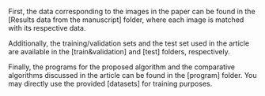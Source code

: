 First, the data corresponding to the images in the paper can be found in the [Results data from the manuscript] folder, where each image is matched with its respective data.

Additionally, the training/validation sets and the test set used in the article are available in the [train&validation] and [test] folders, respectively.

Finally, the programs for the proposed algorithm and the comparative algorithms discussed in the article can be found in the [program] folder. You may directly use the provided [datasets] for training purposes.
